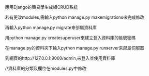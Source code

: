應用Django的簡易學生成績CRUD系統

若有更改modules,需輸入python manage.py makemigrations來完成修改

再輸入python manage.py migrate來部屬資料庫

用python manage.py createsuperuser來建立登入資料庫的帳號密碼

在manage.py的資料夾下輸入python manage.py runserver來部屬伺服器

到網頁的http://127.0.0.1:8000/admin,來登入並使用資料庫

//資料庫的分類及欄位在modules.py中修改

